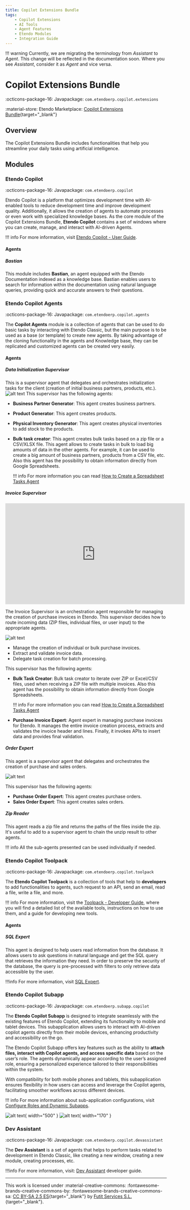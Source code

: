 ```yaml
---
title: Copilot Extensions Bundle
tags: 
    - Copilot Extensions
    - AI Tools
    - Agent Features
    - Etendo Modules
    - Integration Guide
---
```


!!! warning
    Currently, we are migrating the terminology from *Assistant* to *Agent*. This change will be reflected in the documentation soon. Where you see *Assistant*, consider it as *Agent* and vice versa.

# Copilot Extensions Bundle

:octicons-package-16: Javapackage: `com.etendoerp.copilot.extensions`

:material-store: Etendo Marketplace:  [Copilot Extensions Bundle](https://marketplace.etendo.cloud/#/product-details?module=82C5DA1B57884611ABA8F025619D4C05){target="_blank"}

## Overview

The Copilot Extensions Bundle includes functionalities that help you streamline your daily tasks using artificial intelligence.


## Modules

### Etendo Copilot

:octicons-package-16: Javapackage: `com.etendoerp.copilot`

Etendo Copilot is a platform that optimizes development time with AI-enabled tools to reduce development time and improve development quality. Additionally, it allows the creation of agents to automate processes or even work with specialized knowledge bases.
As the core module of the Copilot Extensions Bundle, **Etendo Copilot** contains a set of windows where you can create, manage, and interact with AI-driven Agents.

!!! info
    For more information, visit [Etendo Copilot - User Guide](../../../user-guide/etendo-copilot/setup-and-usage.md).


#### Agents

##### Bastian

This module includes **Bastian**, an agent equipped with the Etendo Documentation indexed as a knowledge base. Bastian enables users to search for information within the documentation using natural language queries, providing quick and accurate answers to their questions.

### Etendo Copilot Agents

:octicons-package-16: Javapackage: `com.etendoerp.copilot.agents`

The **Copilot Agents** module  is a collection of agents that can be used to do basic tasks by interacting with Etendo Classic, but the main purpose is to be used as a base (or template) to create new agents. By taking advantage of the cloning functionality in the agents and Knowledge base, they can be replicated and customized agents can be created very easily.


#### Agents

##### Data Initialization Supervisor

This is a supervisor agent that delegates and orchestrates initialization tasks for the client (creation of initial business partners, products, etc.).
![alt text](../../../assets/user-guide/etendo-copilot/bundles/overview/client-initialization-graph.png)
This supervisor has the following agents:

- **Business Partner Generator**: This agent creates business partners.
- **Product Generator**: This agent creates products.
- **Physical Inventory Generator**: This agent creates physical inventories to add stock to the products.
- **Bulk task creator**: This agent creates bulk tasks based on a zip file or a CSV/XLSX file. This agent allows to create tasks in bulk to load big amounts of data in the other agents. For example, it can be used to create a big amount of business partners, products from a CSV file, etc. Also this agent has the possibility to obtain information directly from Google Spreadsheets.

    !!! info
        For more information you can read [How to Create a Spreadsheet Tasks Agent](../../../developer-guide/etendo-copilot/how-to-guides/how-to-create-an-spreadsheet-tasks-agent.md)

##### Invoice Supervisor

<iframe width="560" height="315" src="https://www.youtube.com/embed/65PPI9PN7f4?si=G7tS_GO1HKWRztQD" title="YouTube video player" frameborder="0" allow="accelerometer; autoplay; clipboard-write; encrypted-media; gyroscope; picture-in-picture; web-share" referrerpolicy="strict-origin-when-cross-origin" allowfullscreen></iframe>

The Invoice Supervisor is an orchestration agent responsible for managing the creation of purchase invoices in Etendo. This supervisor decides how to route incoming data (ZIP files, individual files, or user input) to the appropriate agents. 
    
![alt text](../../../assets/user-guide/etendo-copilot/bundles/overview/invoice-expert-graph.png)

- Manage the creation of individual or bulk purchase invoices.
- Extract and validate invoice data.
- Delegate task creation for batch processing.

This supervisor has the following agents:

- **Bulk Task Creator**: Bulk task creator to iterate over ZIP or Excel/CSV files, used when receiving a ZIP file with multiple invoices. Also this agent has the possibility to obtain information directly from Google Spreadsheets.
    
    !!! info
        For more information you can read [How to Create a Spreadsheet Tasks Agent](../../../developer-guide/etendo-copilot/how-to-guides/how-to-create-an-spreadsheet-tasks-agent.md)

- **Purchase Invoice Expert**: Agent expert in managing purchase invoices for Etendo. It manages the entire invoice creation process, extracts and validates the invoice header and lines. Finally, it invokes APIs to insert data and provides final validation.


##### Order Expert

This agent is a supervisor agent that delegates and orchestrates the creation of purchase and sales orders. 
    
![alt text](../../../assets/user-guide/etendo-copilot/bundles/overview/order-expert-graph.png)

This supervisor has the following agents:

- **Purchase Order Expert**: This agent creates purchase orders.
- **Sales Order Expert**: This agent creates sales orders.

##### Zip Reader

This agent reads a zip file and returns the paths of the files inside the zip. It's useful to add to a supervisor agent to chain the unzip result to other agents.  

!!! info
    All the sub-agents presented can be used individually if needed.

### Etendo Copilot Toolpack

:octicons-package-16: Javapackage: `com.etendoerp.copilot.toolpack`

The **Etendo Copilot Toolpack** is a collection of tools that help to **developers** to add functionalities to agents, such request to an API, send an email, read a file, write a file, and more.

!!! info 
    For more information, visit the [Toolpack - Developer Guide](../../../developer-guide/etendo-copilot/bundles/overview.md#etendo-copilot-toolpack), where you will find a detailed list of the available tools, instructions on how to use them, and a guide for developing new tools.


#### Agents

##### SQL Expert

This agent is designed to help users read information from the database. It allows users to ask questions in natural language and get the SQL query that retrieves the information they need. In order to preserve the security of the database, the query is pre-processed with filters to only retrieve data accessible by the user.

!!!info
    For more information, visit [SQL Expert](sql-expert.md).



### Etendo Copilot Subapp

:octicons-package-16: Javapackage: `com.etendoerp.subapp.copilot`

The **Etendo Copilot Subapp** is designed to integrate seamlessly with the existing features of Etendo Copilot, extending its functionality to mobile and tablet devices. This subapplication allows users to interact with AI-driven copilot agents directly from their mobile devices, enhancing productivity and accessibility on the go.

The Etendo Copilot Subapp offers key features such as the ability to **attach files, interact with Copilot agents, and access specific data** based on the user’s role. The agents dynamically appear according to the user’s assigned role, ensuring a personalized experience tailored to their responsibilities within the system.

With compatibility for both mobile phones and tablets, this subapplication ensures flexibility in how users can access and leverage the Copilot agents, facilitating smoother workflows across different devices.

!!! info
    For more information about sub-application configurations, visit [Configure Roles and Dynamic Subapps](../../etendo-mobile/getting-started.md#configure-roles-and-dynamic-subapps).


![alt text](../../../assets/user-guide/etendo-copilot/bundles/overview/etendo-copilot-subapp2.png){ width="500" }
![alt text](../../../assets/user-guide/etendo-copilot/bundles/overview/etendo-copilot-subapp1.jpg){ width="170" }



### Dev Assistant

:octicons-package-16: Javapackage: `com.etendoerp.copilot.devassistant`

The **Dev Assistant** is a set of agents that helps to perform tasks related to development in Etendo Classic, like creating a new window, creating a new module, creating processes, etc.

!!!info
    For more information, visit: [Dev Assistant](../../../developer-guide/etendo-copilot/bundles/dev-assistant.md) developer guide.


---
This work is licensed under :material-creative-commons: :fontawesome-brands-creative-commons-by: :fontawesome-brands-creative-commons-sa: [ CC BY-SA 2.5 ES](https://creativecommons.org/licenses/by-sa/2.5/es/){target="_blank"} by [Futit Services S.L.](https://etendo.software){target="_blank"}.